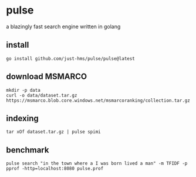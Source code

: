 # pulse

a blazingly fast search engine written in golang

## install

```shell
go install github.com/just-hms/pulse/pulse@latest
```

## download MSMARCO

```shell
mkdir -p data
curl -o data/dataset.tar.gz https://msmarco.blob.core.windows.net/msmarcoranking/collection.tar.gz
```

## indexing

```shell
tar xOf dataset.tar.gz | pulse spimi
```

## benchmark

```shell
pulse search "in the town where a I was born lived a man" -m TFIDF -p
pprof -http=localhost:8080 pulse.prof
```

